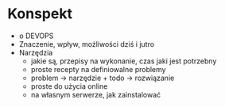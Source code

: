# Konspekt

+ o DEVOPS
+ Znaczenie, wpływ, możliwości dziś i jutro
+ Narzędzia 
    + jakie są, przepisy na wykonanie, czas jaki jest potrzebny
    + proste recepty na definiowalne problemy 
    + problem -> narzędzie + todo -> rozwiązanie
    + proste do użycia online
    + na własnym serwerze, jak zainstalować
